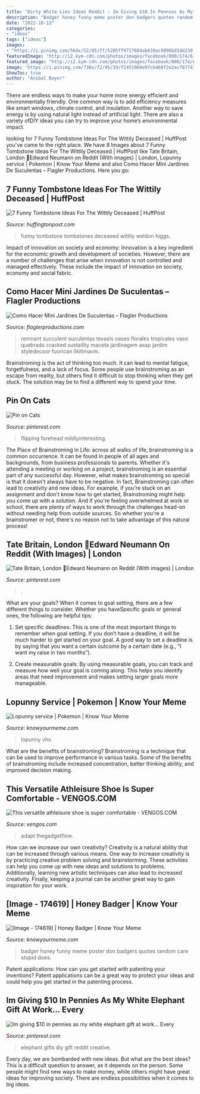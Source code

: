 ```yaml
---
title: "Dirty White Lies Ideas Reddit - Im Giving $10 In Pennies As My White Elephant Gift At Work... Every"
description: "Badger honey funny meme poster don badgers quotes random care stupid does"
date: "2022-10-13"
categories:
- "ideas"
tags: ["ideas"]
images:
- "https://i.pinimg.com/564x/52/85/ff/5285ff9717604ab639ac9896bd1dd230.jpg"
featuredImage: "http://i2.kym-cdn.com/photos/images/facebook/000/174/619/honey-badger-poster.jpg"
featured_image: "http://i2.kym-cdn.com/photos/images/facebook/000/174/619/honey-badger-poster.jpg"
image: "https://i.pinimg.com/736x/f2/45/19/f2451968e97cb468f2e2ac787741da0d.jpg"
ShowToc: true
author: "Anibal Bayer"
---
```



There are endless ways to make your home more energy efficient and environmentally friendly. One common way is to add efficiency measures like smart windows, climate control, and insulation. Another way to save energy is by using natural light instead of artificial light. There are also a variety ofDIY ideas you can try to improve your home’s environmental impact.

	

		
looking for 7 Funny Tombstone Ideas For The Wittily Deceased | HuffPost you've came to the right place. We have 8 Images about 7 Funny Tombstone Ideas For The Wittily Deceased | HuffPost like Tate Britain, London 📸Edward Neumann on Reddit (With images) | London, Lopunny service | Pokemon | Know Your Meme and also Como Hacer Mini Jardines De Suculentas – Flagler Productions. Here you go:
		
    
## 7 Funny Tombstone Ideas For The Wittily Deceased | HuffPost

<img loading=lazy src="http://i.huffpost.com/gadgets/slideshows/417478/slide_417478_5312690_free.jpg" onerror="this.onerror=null;this.src='https://tse3.mm.bing.net/th?id=OIP.qxMYBNUeIwRle9GLnK2y4wHaE8&amp;pid=15.1';" alt="7 Funny Tombstone Ideas For The Wittily Deceased | HuffPost">

_Source: huffingtonpost.com_

>funny tombstone tombstones deceased wittily weldon higgs. 

	

Impact of innovation on society and economy:
Innovation is a key ingredient for the economic growth and development of societies. However, there are a number of challenges that arise when innovation is not controlled and managed effectively. These include the impact of innovation on society, economy and social fabric.

    
## Como Hacer Mini Jardines De Suculentas – Flagler Productions

<img loading=lazy src="https://i.pinimg.com/564x/52/85/ff/5285ff9717604ab639ac9896bd1dd230.jpg" onerror="this.onerror=null;this.src='https://tse3.mm.bing.net/th?id=OIP.XEzJECCnl0oZieeU_Xc3KAHaJ4&amp;pid=15.1';" alt="Como Hacer Mini Jardines De Suculentas – Flagler Productions">

_Source: flaglerproductions.com_

>remnant succulent suculentas texasls oases florales tropicales vaso quebrado cracked sustaility maceta jardinagem asap jardim styledecoor fuorican likitimavm. 

	

Brainstroming is the act of thinking too much. It can lead to mental fatigue, forgetfulness, and a lack of focus. Some people use brainstroming as an escape from reality, but others find it difficult to stop thinking when they get stuck. The solution may be to find a different way to spend your time.

    
## Pin On Cats

<img loading=lazy src="https://i.pinimg.com/originals/ee/f1/85/eef1858a2a017a9d0797fafa33126862.jpg" onerror="this.onerror=null;this.src='https://tse3.mm.bing.net/th?id=OIP.gBgTPnGthh9y317JkH7seAHaJ4&amp;pid=15.1';" alt="Pin on Cats">

_Source: pinterest.com_

>flipping forehead mildlyinteresting. 

	

The Place of Brainstroming in Life:
across all walks of life, brainstroming is a common occurrence. It can be found in people of all ages and backgrounds, from business professionals to parents. Whether it's attending a meeting or working on a project, brainstroming is an essential part of any successful day. However, what makes brainstroming so special is that it doesn't always have to be negative. In fact, Brainstroming can often lead to creativity and new ideas. For example, if you're stuck on an assignment and don't know how to get started, Brainstroming might help you come up with a solution. And if you're feeling overwhelmed at work or school, there are plenty of ways to work through the challenges head-on without needing help from outside sources. So whether you're a brainstromer or not, there's no reason not to take advantage of this natural process!

    
## Tate Britain, London 📸Edward Neumann On Reddit (With Images) | London

<img loading=lazy src="https://i.pinimg.com/736x/f2/45/19/f2451968e97cb468f2e2ac787741da0d.jpg" onerror="this.onerror=null;this.src='https://tse2.mm.bing.net/th?id=OIP.viaY3YOL-PlXn_MqdJ1q1AHaLH&amp;pid=15.1';" alt="Tate Britain, London 📸Edward Neumann on Reddit (With images) | London">

_Source: pinterest.com_

>. 

	

What are your goals?
When it comes to goal setting, there are a few different things to consider. Whether you haveSpecific goals or general ones, the following are helpful tips:
1. Set specific deadlines: This is one of the most important things to remember when goal setting. If you don’t have a deadline, it will be much harder to get started on your goal. A good way to set a deadline is by saying that you want a certain outcome by a certain date (e.g., “I want my raise in two months”).

2. Create measurable goals: By using measurable goals, you can track and measure how well your goal is coming along. This helps you identify areas that need improvement and makes setting larger goals more manageable.

    
## Lopunny Service | Pokemon | Know Your Meme

<img loading=lazy src="http://i0.kym-cdn.com/photos/images/facebook/000/920/735/b47.png" onerror="this.onerror=null;this.src='https://tse2.mm.bing.net/th?id=OIP.k7YKMQi-rsf3YVtvZpKe_AHaKD&amp;pid=15.1';" alt="Lopunny service | Pokemon | Know Your Meme">

_Source: knowyourmeme.com_

>lopunny vhv. 

	

What are the benefits of brainstroming?
Brainstroming is a technique that can be used to improve performance in various tasks. Some of the benefits of brainstroming include increased concentration, better thinking ability, and improved decision making.

    
## This Versatile Athleisure Shoe Is Super Comfortable - VENGOS.COM

<img loading=lazy src="https://thegadgetflow.com/wp-content/uploads/2020/11/Flux-Adapt-Athleisure-Shoe-01-1.jpg" onerror="this.onerror=null;this.src='https://tse1.mm.bing.net/th?id=OIP.IN-MSKe5yQAWaC52BPe6RQHaEK&amp;pid=15.1';" alt="This versatile athleisure shoe is super comfortable - VENGOS.COM">

_Source: vengos.com_

>adapt thegadgetflow. 

	

How can we increase our own creativity?
Creativity is a natural ability that can be increased through various means. One way to increase creativity is by practicing creative problem solving and brainstorming. These activities can help you come up with new ideas and solutions to problems. Additionally, learning new artistic techniques can also lead to increased creativity. Finally, keeping a journal can be another great way to gain inspiration for your work.

    
## [Image - 174619] | Honey Badger | Know Your Meme

<img loading=lazy src="http://i2.kym-cdn.com/photos/images/facebook/000/174/619/honey-badger-poster.jpg" onerror="this.onerror=null;this.src='https://tse4.mm.bing.net/th?id=OIP.PCzCbnYAJPDih-sEg5zMQgHaI4&amp;pid=15.1';" alt="[Image - 174619] | Honey Badger | Know Your Meme">

_Source: knowyourmeme.com_

>badger honey funny meme poster don badgers quotes random care stupid does. 

	

Patent applications: How can you get started with patenting your inventions?
Patent applications can be a great way to protect your ideas and could help you get started in the patenting process.

    
## Im Giving $10 In Pennies As My White Elephant Gift At Work... Every

<img loading=lazy src="https://i.pinimg.com/originals/bd/a7/b1/bda7b12604e786e651bb724168318ff5.jpg" onerror="this.onerror=null;this.src='https://tse3.mm.bing.net/th?id=OIP.V4V1qXieptT4na0KcgHBFwHaJ4&amp;pid=15.1';" alt="Im giving $10 in pennies as my white elephant gift at work... Every">

_Source: pinterest.com_

>elephant gifts diy gift reddit creative. 

	

Every day, we are bombarded with new ideas. But what are the best ideas? This is a difficult question to answer, as it depends on the person. Some people might find new ways to make money, while others might have great ideas for improving society. There are endless possibilities when it comes to big ideas.

